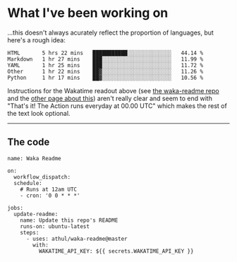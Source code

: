 # What I've been working on

…this doesn't always acurately reflect the proportion of languages, but here's a rough idea:

<!--START_SECTION:waka-->
```text
HTML       5 hrs 22 mins   ███████████░░░░░░░░░░░░░░   44.14 % 
Markdown   1 hr 27 mins    ███░░░░░░░░░░░░░░░░░░░░░░   11.99 % 
YAML       1 hr 25 mins    ███░░░░░░░░░░░░░░░░░░░░░░   11.72 % 
Other      1 hr 22 mins    ██▓░░░░░░░░░░░░░░░░░░░░░░   11.26 % 
Python     1 hr 17 mins    ██▓░░░░░░░░░░░░░░░░░░░░░░   10.56 % 
```
<!--END_SECTION:waka-->

Instructions for the Wakatime readout above (see [the waka-readme repo](https://github.com/athul/waka-readme) and the [other page about this](https://github.com/marketplace/actions/waka-readme)) aren't really clear and seem to end with "That's it! The Action runs everyday at 00.00 UTC" which makes the rest of the text look optional.

---

## The code

```
name: Waka Readme

on:
  workflow_dispatch:
  schedule:
    # Runs at 12am UTC
    - cron: '0 0 * * *'

jobs:
  update-readme:
    name: Update this repo's README
    runs-on: ubuntu-latest
    steps:
      - uses: athul/waka-readme@master
        with:
          WAKATIME_API_KEY: ${{ secrets.WAKATIME_API_KEY }}
```
